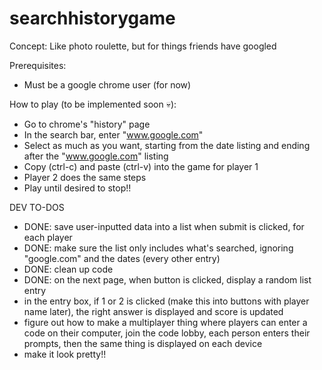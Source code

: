 # searchhistorygame
Concept: Like photo roulette, but for things friends have googled

Prerequisites:
- Must be a google chrome user (for now)

How to play (to be implemented soon 💀):
- Go to chrome's "history" page
- In the search bar, enter "www.google.com"
- Select as much as you want, starting from the date listing and ending after the "www.google.com" listing
- Copy (ctrl-c) and paste (ctrl-v) into the game for player 1
- Player 2 does the same steps
- Play until desired to stop!!

DEV TO-DOS
- DONE: save user-inputted data into a list when submit is clicked, for each player
- DONE: make sure the list only includes what's searched, ignoring "google.com" and the dates (every other entry)
- DONE: clean up code
- DONE: on the next page, when button is clicked, display a random list entry
- in the entry box, if 1 or 2 is clicked (make this into buttons with player name later), the right answer is displayed and score is updated
- figure out how to make a multiplayer thing where players can enter a code on their computer, join the code lobby, each person enters their prompts, then the same thing is displayed on each device
- make it look pretty!!